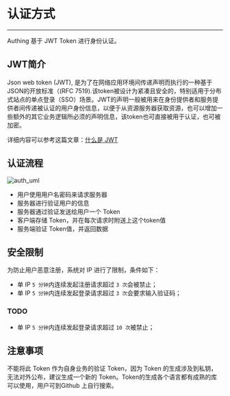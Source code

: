 # 认证方式

----------

Authing 基于 JWT Token 进行身份认证。

## JWT简介

Json web token (JWT), 是为了在网络应用环境间传递声明而执行的一种基于JSON的开放标准（(RFC 7519).该token被设计为紧凑且安全的，特别适用于分布式站点的单点登录（SSO）场景。JWT的声明一般被用来在身份提供者和服务提供者间传递被认证的用户身份信息，以便于从资源服务器获取资源，也可以增加一些额外的其它业务逻辑所必须的声明信息，该token也可直接被用于认证，也可被加密。

详细内容可以参考这篇文章：[什么是 JWT](https://www.jianshu.com/p/576dbf44b2ae)

## 认证流程

![auth_uml](https://usercontents.authing.cn/white_paper/authing_auth_uml.png)

- 用户使用用户名密码来请求服务器
- 服务器进行验证用户的信息
- 服务器通过验证发送给用户一个 Token
- 客户端存储 Token，并在每次请求时附送上这个token值
- 服务端验证 Token值，并返回数据

## 安全限制

为防止用户恶意注册，系统对 IP 进行了限制，条件如下：

- 单 IP ```5 分钟```内连续发起注册请求超过 ```3 次```会被禁止；
- 单 IP ```5 分钟```内连续发起登录请求超过 ```3 次```会要求输入验证码；

### TODO

- 单 IP ```5 分钟```内连续发起登录请求超过 ```10 次```被禁止；

## 注意事项

不能将此 Token 作为自身业务的验证 Token，因为 Token 的生成涉及到私钥，无法对外公布，建议生成一个新的 Token。Token的生成各个语言都有成熟的库可以使用，用户可到Github 上自行搜索。

